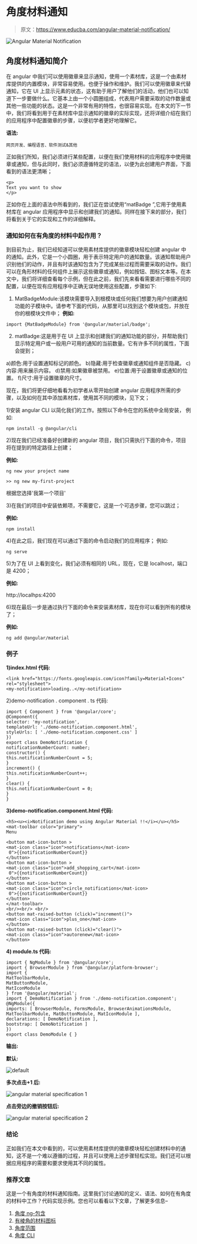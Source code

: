 # 角度材料通知

> 原文：<https://www.educba.com/angular-material-notification/>

![Angular Material Notification](img/e8527420fc2d3c4795df5e5f643acbe9.png)



## 角度材料通知简介

在 angular 中我们可以使用徽章来显示通知，使用一个素材库，这是一个由素材库提供的内置模块，非常容易使用。也便于操作和维护。我们可以使用徽章来代替通知，它在 UI 上显示元素的状态，这有助于用户了解他们的活动，他们也可以知道下一步要做什么。它基本上由一个小圆圈组成，代表用户需要采取的动作数量或其他一些功能的状态。这是一个非常有用的特性，也很容易实现。在本文的下一节中，我们将看到用于在素材库中显示通知的徽章的实际实现，还将详细介绍在我们的应用程序中配置徽章的步骤，以便初学者更好地理解它。

**语法:**

<small>网页开发、编程语言、软件测试&其他</small>

正如我们所知，我们必须进行某些配置，以便在我们使用材料的应用程序中使用徽章或通知，但与此同时，我们必须遵循特定的语法，以便为此创建用户界面，下面看到的语法更清晰；

```
<p>
Text you want to show
</p>
```

正如你在上面的语法中所看到的，我们正在尝试使用“matBadge ”,它用于使用素材库在 angular 应用程序中显示和创建我们的通知。同样在接下来的部分，我们将看到关于它的实现和工作的详细解释。

### 通知如何在有角度的材料中起作用？

到目前为止，我们已经知道可以使用素材库提供的徽章模块轻松创建 angular 中的通知。此外，它是一个小圆圈，用于表示特定用户的通知数量。该通知帮助用户识别他们的动作，并且有时该通知包含为了完成某些过程而需要采取的动作。我们可以在角形材料的任何组件上展示这些徽章或通知，例如按钮、图标文本等。在本文中，我们将详细查看每个示例，但在此之前，我们先来看看需要进行哪些不同的配置，以便在现有应用程序中正确无误地使用这些配置，步骤如下:

1) MatBadgeModule:该模块需要导入到根模块或任何我们想要为用户创建通知功能的子模块中。请参考下面的代码，从那里可以找到这个模块或包，并放在你的根模块文件中；
**例如:**

```
import {MatBadgeModule} from '@angular/material/badge';
```

2) matBadge:这是用于在 UI 上显示和创建我们的通知功能的部分，并帮助我们显示特定用户或一般用户可用的通知的当前数量。它有许多不同的属性，下面会提到；

a)颜色:用于设置通知标记的颜色。
b)隐藏:用于检查徽章或通知组件是否隐藏。
c)内容:用来展示内容。
d)禁用:如果徽章被禁用。
e)位置:用于设置徽章或通知的位置。
f)尺寸:用于设置徽章的尺寸。

现在，我们将更仔细地看看为初学者从零开始创建 angular 应用程序所需的步骤，以及如何在其中添加素材库，使用其不同的模块，见下文；

1)安装 angular CLI 以简化我们的工作。按照以下命令在您的系统中全局安装，
例如:

```
npm install -g @angular/cli
```

2)现在我们已经准备好创建新的 angular 项目，我们只需执行下面的命令，项目将在提到的特定路径上创建；

**例如:**

```
ng new your project name
```

```
>> ng new my-first-project
```

根据您选择'我第一个项目'

3)在我们的项目中安装依赖项，不需要它，这是一个可选步骤，您可以跳过；

**例如:**

```
npm install
```

4)在此之后，我们现在可以通过下面的命令启动我们的应用程序；
例如:

```
ng serve
```

5)为了在 UI 上看到变化，我们必须有相同的 URL，现在，它是 localhost，端口是 4200；

**例如:**

http://localhps:4200

6)现在最后一步是通过执行下面的命令来安装素材库，现在你可以看到所有的模块了；

**例如:**

```
ng add @angular/material
```

### 例子

**1)index.html 代码:**

```
<link href="https://fonts.googleapis.com/icon?family=Material+Icons" rel="stylesheet">
<my-notification>loading..</my-notification>
```

2)demo-notification . component . ts 代码:

```
import { Component } from '@angular/core';
@Component({
selector: 'my-notification',
templateUrl: './demo-notification.component.html',
styleUrls: [ './demo-notification.component.css' ]
})
export class DemoNotification {
notificationNumberCount: number;
constructor() {
this.notificationNumberCount = 5;
}
increment() {
this.notificationNumberCount++;
}
clear() {
this.notificationNumberCount = 0;
}
}
```

**3)demo-notification.component.html 代码:**

```
<h5><u><i>Notification demo using Angular Material !!</i></u></h5>
<mat-toolbar color="primary">
Menu

<button mat-icon-button >
<mat-icon class="icon">notifications</mat-icon>
 0">{{notificationNumberCount}}
</button>
<button mat-icon-button >
<mat-icon class="icon">add_shopping_cart</mat-icon>
 0">{{notificationNumberCount}}
</button>
<button mat-icon-button >
<mat-icon class="icon">circle_notifications</mat-icon>
 0">{{notificationNumberCount}}
</button>
</mat-toolbar>
<br/><br/> <br/>
<button mat-raised-button (click)="increment()">
<mat-icon class="icon">plus_one</mat-icon>
</button>
<button mat-raised-button (click)="clear()">
<mat-icon class="icon">autorenew</mat-icon>
</button>
```

**4) module.ts 代码:**

```
import { NgModule } from '@angular/core';
import { BrowserModule } from '@angular/platform-browser';
import {
MatToolbarModule,
MatButtonModule,
MatIconModule
} from '@angular/material';
import { DemoNotification } from './demo-notification.component';
@NgModule({
imports: [ BrowserModule, FormsModule, BrowserAnimationsModule, MatToolbarModule, MatButtonModule, MatIconModule ],
declarations: [ DemoNotification ],
bootstrap: [ DemoNotification ]
})
export class DemoModule { }
```

**输出:**

**默认:**

![default](img/62b4db0837aa89da13f85f011ddd0d3d.png)



**多次点击+1 后:**

![angular material specification 1](img/999bde999682da5df9aa6a73041c814a.png)



**点击旁边的撤销按钮后:**

![angular material specification 2](img/a1729804264436586bd34be4cf3ccbde.png)



### 结论

正如我们在本文中看到的，可以使用素材库提供的徽章模块轻松创建材料中的通知，这不是一个难以遵循的过程，并且可以使用上述步骤轻松实现。我们还可以根据应用程序的需要和要求使用其不同的属性。

### 推荐文章

这是一个有角度的材料通知指南。这里我们讨论通知的定义、语法、如何在有角度的材料中工作？代码实现示例。您也可以看看以下文章，了解更多信息–

1.  [角度 ng-包含](https://www.educba.com/angularjs-ng-include/)
2.  [有棱角的材料图标](https://www.educba.com/angular-material-icons/)
3.  [角度范围](https://www.educba.com/scope-in-angularjs/)
4.  [角度 CLI](https://www.educba.com/angular-cli/)





